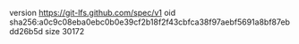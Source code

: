 version https://git-lfs.github.com/spec/v1
oid sha256:a0c9c08eba0ebc0b0e39cf2b18f2f43cbfca38f97aebf5691a8bf87ebdd26b5d
size 30172
